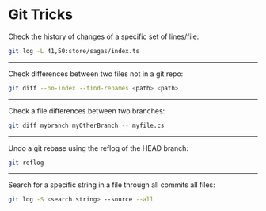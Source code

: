 # Git Tricks

Check the history of changes of a specific set of lines/file:

```bash
git log -L 41,50:store/sagas/index.ts
```

______________________________________________________________________

Check differences between two files not in a git repo:

```bash
git diff --no-index --find-renames <path> <path>
```

______________________________________________________________________

Check a file differences between two branches:

```bash
git diff mybranch myOtherBranch -- myfile.cs
```

______________________________________________________________________

Undo a git rebase using the reflog of the HEAD branch:

```bash
git reflog
```

______________________________________________________________________

Search for a specific string in a file through all commits all files:

```bash
git log -S <search string> --source --all
```
